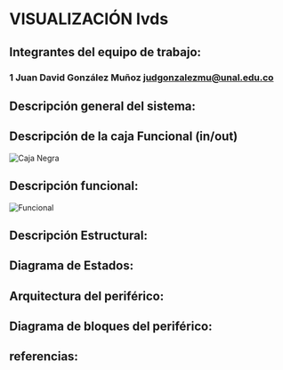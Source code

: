 # VISUALIZACIÓN lvds

## Integrantes del equipo de trabajo:

### 1 Juan David González Muñoz judgonzalezmu@unal.edu.co

## Descripción general del sistema:



## Descripción de la caja Funcional  (in/out)

![Caja Negra](https://user-images.githubusercontent.com/31424774/30376139-d9a95820-9850-11e7-9a39-f545244f76ff.jpg)

## Descripción funcional:

![Funcional](https://user-images.githubusercontent.com/31424774/30376393-cd59bba4-9851-11e7-97f9-d3070f2a45eb.jpeg)

## Descripción Estructural:


## Diagrama de Estados:


## Arquitectura del periférico:


## Diagrama de bloques del periférico:


## referencias:
